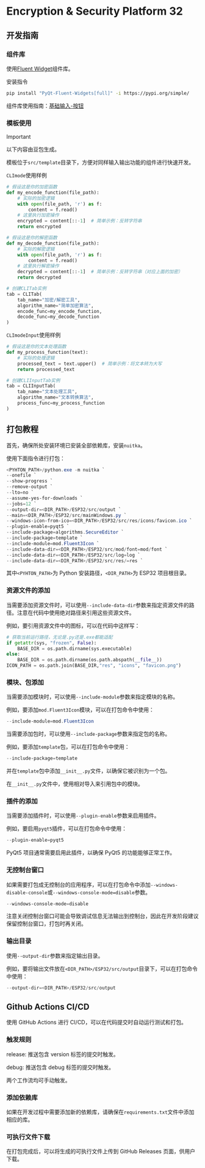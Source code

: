 # Encryption & Security Platform 32

## 开发指南

### 组件库

使用[Fluent Widget](https://qfluentwidgets.com/zh/)组件库。

安装指令

```bash
pip install "PyQt-Fluent-Widgets[full]" -i https://pypi.org/simple/
```

组件库使用指南：[基础输入-按钮](https://qfluentwidgets.com/zh/pages/components/button)

### 模板使用

> [!IMPORTANT]
>
> 以下内容由豆包生成。

模板位于`src/template`目录下，方便对同样输入输出功能的组件进行快速开发。

`CLImode`使用样例

```python
# 假设这是你的加密函数
def my_encode_function(file_path):
    # 实际的加密逻辑
    with open(file_path, 'r') as f:
        content = f.read()
    # 这里执行加密操作
    encrypted = content[::-1]  # 简单示例：反转字符串
    return encrypted

# 假设这是你的解密函数
def my_decode_function(file_path):
    # 实际的解密逻辑
    with open(file_path, 'r') as f:
        content = f.read()
    # 这里执行解密操作
    decrypted = content[::-1]  # 简单示例：反转字符串（对应上面的加密）
    return decrypted

# 创建CLITab实例
tab = CLITab(
    tab_name="加密/解密工具",
    algorithm_name="简单加密算法",
    encode_func=my_encode_function,
    decode_func=my_decode_function
)
```

`CLImodeInput`使用样例

```python
# 假设这是你的文本处理函数
def my_process_function(text):
    # 实际的处理逻辑
    processed_text = text.upper()  # 简单示例：将文本转为大写
    return processed_text

# 创建CLIInputTab实例
tab = CLIInputTab(
    tab_name="文本处理工具",
    algorithm_name="文本转换算法",
    process_func=my_process_function
)
```

## 打包教程

首先，确保所处安装环境已安装全部依赖库，安装`nuitka`。

使用下面指令进行打包：

```powershell
<PYHTON_PATH>/python.exe -m nuitka `
--onefile `
--show-progress `
--remove-output `
--lto=no `
--assume-yes-for-downloads `
--jobs=12 `
--output-dir=<DIR_PATH>/ESP32/src/output `
--main=<DIR_PATH>/ESP32/src/mainWindows.py `
--windows-icon-from-ico=<DIR_PATH>/ESP32/src/res/icons/favicon.ico `
--plugin-enable=pyqt5 `
--include-package=algorithms.SecureEditor `
--include-package=template `
--include-module=mod.Fluent3Icon `
--include-data-dir=<DIR_PATH>/ESP32/src/mod/font=mod/font `
--include-data-dir=<DIR_PATH>/ESP32/src/log=log `
--include-data-dir=<DIR_PATH>/ESP32/src/res/=res `
```

其中`<PYHTON_PATH>`为 Python 安装路径，`<DIR_PATH>`为 ESP32 项目根目录。

### 资源文件的添加

当需要添加资源文件时，可以使用`--include-data-dir`参数来指定资源文件的路径。注意在代码中使用绝对路径来引用这些资源文件。

例如，要引用资源文件中的图标，可以在代码中这样写：

```python
# 获取当前运行路径，无论是.py还是.exe都能适配
if getattr(sys, "frozen", False):
    BASE_DIR = os.path.dirname(sys.executable)
else:
    BASE_DIR = os.path.dirname(os.path.abspath(__file__))
ICON_PATH = os.path.join(BASE_DIR,"res", "icons", "favicon.png")
```

### 模块、包添加

当需要添加模块时，可以使用`--include-module`参数来指定模块的名称。

例如，要添加`mod.Fluent3Icon`模块，可以在打包命令中使用：

```powershell
--include-module=mod.Fluent3Icon
```

当需要添加包时，可以使用`--include-package`参数来指定包的名称。

例如，要添加`template`包，可以在打包命令中使用：

```powershell
--include-package=template
```

并在`template`包中添加`__init__.py`文件，以确保它被识别为一个包。

在`__init__.py`文件中，使用相对导入来引用包中的模块。

### 插件的添加

当需要添加插件时，可以使用`--plugin-enable`参数来启用插件。

例如，要启用`pyqt5`插件，可以在打包命令中使用：

```powershell
--plugin-enable=pyqt5
```

PyQt5 项目通常需要启用此插件，以确保 PyQt5 的功能能够正常工作。

### 无控制台窗口

如果需要打包成无控制台的应用程序，可以在打包命令中添加`--windows-disable-console`或`--windows-console-mode=disable`参数。

```powershell
--windows-console-mode=disable
```

注意关闭控制台窗口可能会导致调试信息无法输出到控制台，因此在开发阶段建议保留控制台窗口，打包时再关闭。

### 输出目录

使用`--output-dir`参数来指定输出目录。

例如，要将输出文件放在`<DIR_PATH>/ESP32/src/output`目录下，可以在打包命令中使用：

```powershell
--output-dir=<DIR_PATH>/ESP32/src/output
```

## Github Actions CI/CD

使用 GitHub Actions 进行 CI/CD，可以在代码提交时自动运行测试和打包。

### 触发规则

release: 推送包含 version 标签的提交时触发。

debug: 推送包含 debug 标签的提交时触发。

两个工作流均可手动触发。

### 添加依赖库

如果在开发过程中需要添加新的依赖库，请确保在`requirements.txt`文件中添加相应的库。

### 可执行文件下载

在打包完成后，可以将生成的可执行文件上传到 GitHub Releases 页面，供用户下载。
